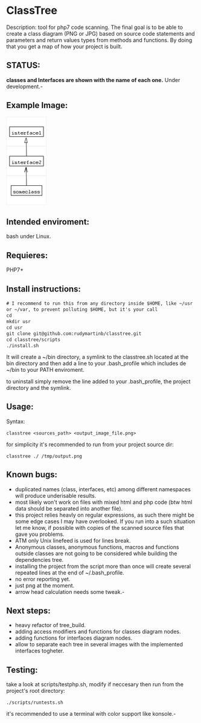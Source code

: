 # ClassTree

Description: tool for php7 code scanning. 
The final goal is to be able to create a class diagram (PNG or JPG) based on source code statements and parameters and return values types from methods and functions. By doing that you get a map of how your project is built.

## STATUS:   
**classes and Interfaces are shown with the name of each one.** 
Under development.-

## Example Image:
![sample](https://raw.githubusercontent.com/rudymartinb/classtree/master/documentation/example.png)

## Intended enviroment:  
bash under Linux.

## Requieres:

PHP7+

## Install instructions:  

	# I recommend to run this from any directory inside $HOME, like ~/usr or ~/var, to prevent polluting $HOME, but it's your call
	cd
	mkdir usr
	cd usr
	git clone git@github.com:rudymartinb/classtree.git 
	cd classtree/scripts
	./install.sh
	
It will create a ~/bin directory, a symlink to the classtree.sh located at the bin directory and then add a line to your .bash_profile which includes de ~/bin to your PATH enviroment.

to uninstall simply remove the line added to your .bash_profile, the project directory and the symlink.

## Usage:

Syntax:

	classtree <sources_path> <output_image_file.png>
	
for simplicity it's recommended to run from your project source dir:

	classtree ./ /tmp/output.png	

## Known bugs:
* duplicated names (class, interfaces, etc) among different namespaces will produce underisable results.
* most likely won't work on files with mixed html and php code (btw html data should be separated into another file).
* this project relies heavly on regular expressions, as such there might be some edge cases I may have overlooked. If you run into a such situation let me know, if possible with copies of the scanned source files that gave you problems.
* ATM only Unix linefeed is used for lines break.
* Anonymous classes, anonymous functions, macros and functions outside classes are not going to be considered while building the dependencies tree.
* installing the project from the script more than once will create several repeated lines at the end of ~/.bash_profile.
* no error reporting yet.
* just png at the moment.
* arrow head calculation needs some tweak.-

## Next steps: 
* heavy refactor of tree_build.
* adding access modifiers and functions for classes diagram nodes.
* adding functions for interfaces diagram nodes.
* allow to separate each tree in several images with the implemented interfaces togheter.  
 
## Testing:  
take a look at scripts/testphp.sh, modify if neccesary then run from the project's root directory:

	./scripts/runtests.sh

it's recommended to use a terminal with color support like konsole.-


